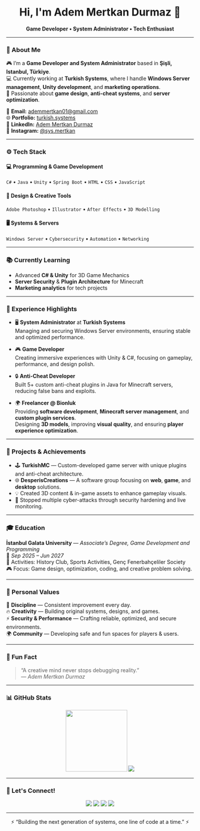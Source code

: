 <h1 align="center">Hi, I'm Adem Mertkan Durmaz 👋</h1>
<p align="center">
  <b>Game Developer • System Administrator • Tech Enthusiast</b>  
</p>

---

### 🧠 About Me
🎮 I’m a **Game Developer and System Administrator** based in **Şişli, Istanbul, Türkiye**.  
💻 Currently working at **Turkish Systems**, where I handle **Windows Server management**, **Unity development**, and **marketing operations**.  
🚀 Passionate about **game design**, **anti-cheat systems**, and **server optimization**.

📩 **Email:** ademmertkan01@gmail.com  
🌐 **Portfolio:** [turkish.systems](https://turkish.systems)  
💼 **LinkedIn:** [Adem Mertkan Durmaz](https://www.linkedin.com/in/adem-mertkan-durmaz-683667251)  
📸 **Instagram:** [@sys.mertkan](https://www.instagram.com/sys.mertkan)

---

### ⚙️ Tech Stack

#### 💻 Programming & Game Development
`C#` • `Java` • `Unity` • `Spring Boot` • `HTML` • `CSS` • `JavaScript`

#### 🧩 Design & Creative Tools
`Adobe Photoshop` • `Illustrator` • `After Effects` • `3D Modelling`

#### 🖥️ Systems & Servers
`Windows Server` • `Cybersecurity` • `Automation` • `Networking`

---

### 📚 Currently Learning
- Advanced **C# & Unity** for 3D Game Mechanics  
- **Server Security** & **Plugin Architecture** for Minecraft  
- **Marketing analytics** for tech projects

---

### 💼 Experience Highlights

- 🖥️ **System Administrator** at **Turkish Systems**  
  Managing and securing Windows Server environments, ensuring stable and optimized performance.  

- 🎮 **Game Developer**  
  Creating immersive experiences with Unity & C#, focusing on gameplay, performance, and design polish.  

- 🔒 **Anti-Cheat Developer**  
  Built 5+ custom anti-cheat plugins in Java for Minecraft servers, reducing false bans and exploits.

- 🌍 **Freelancer @ Bionluk**  
  Providing **software development**, **Minecraft server management**, and **custom plugin services**.  
  Designing **3D models**, improving **visual quality**, and ensuring **player experience optimization**.

---

### 🧩 Projects & Achievements
- 🕹️ **TurkishMC** — Custom-developed game server with unique plugins and anti-cheat architecture.  
- 🌐 **DesperisCreations** — A software group focusing on **web**, **game**, and **desktop** solutions.  
- 💡 Created 3D content & in-game assets to enhance gameplay visuals.  
- 🔐 Stopped multiple cyber-attacks through security hardening and live monitoring.  

---

### 🎓 Education
**İstanbul Galata University** — *Associate’s Degree, Game Development and Programming*  
📅 *Sep 2025 – Jun 2027*  
🎯 Activities: History Club, Sports Activities, Genç Fenerbahçeliler Society  
🎮 Focus: Game design, optimization, coding, and creative problem solving.

---

### 🧭 Personal Values
💪 **Discipline** — Consistent improvement every day.  
🔥 **Creativity** — Building original systems, designs, and games.  
⚡ **Security & Performance** — Crafting reliable, optimized, and secure environments.  
🌍 **Community** — Developing safe and fun spaces for players & users.

---

### 🧠 Fun Fact
> “A creative mind never stops debugging reality.”  
> — *Adem Mertkan Durmaz*

---

### 📊 GitHub Stats
<p align="center">
  <img src="https://github-readme-stats.vercel.app/api?username=ademmertkan01&show_icons=true&theme=tokyonight" height="165">
  <img src="https://github-readme-stats.vercel.app/api/top-langs/?username=ademmertkan01&layout=compact&theme=tokyonight">
</p>

---

### 🧩 Let's Connect!
<p align="center">
  <a href="mailto:ademmertkan01@gmail.com"><img src="https://img.shields.io/badge/Email-D14836?style=for-the-badge&logo=gmail&logoColor=white"/></a>
  <a href="https://www.linkedin.com/in/adem-mertkan-durmaz-683667251"><img src="https://img.shields.io/badge/LinkedIn-0077b5?style=for-the-badge&logo=linkedin&logoColor=white"/></a>
  <a href="https://www.instagram.com/sys.mertkan"><img src="https://img.shields.io/badge/Instagram-E4405F?style=for-the-badge&logo=instagram&logoColor=white"/></a>
  <a href="https://turkish.systems"><img src="https://img.shields.io/badge/Website-0d1117?style=for-the-badge&logo=google-chrome&logoColor=white"/></a>
</p>

---

<p align="center">⚡ “Building the next generation of systems, one line of code at a time.” ⚡</p>
